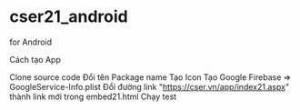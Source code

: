 # cser21_android
for Android

Cách tạo App

Clone source code
Đổi tên Package name
Tạo Icon
Tạo Google Firebase => GoogleService-Info.plist
Đổi đường link "https://cser.vn/app/index21.aspx" thành link mới trong embed21.html
Chạy test

